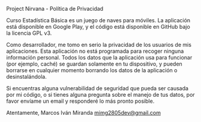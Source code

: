 Project Nirvana - Política de Privacidad

Curso Estadística Básica es un juego de naves para móviles. La aplicación está disponible en Google Play, y el código está disponible en GitHub bajo la licencia GPL v3.

Como desarrollador, me tomo en serio la privacidad de los usuarios de mis aplicaciones. Esta aplicación no está programada para recoger ninguna información personal. Todos los datos que la aplicación usa para funcionar (por ejemplo, caché) se guardan solamente en tu dispositivo, y pueden borrarse en cualquier momento borrando los datos de la aplicación o desinstalándola.

Si encuentras alguna vulnerabilidad de seguridad que pueda ser causada por mi código, o si tienes alguna pregunta sobre el manejo de tus datos, por favor envíame un email y responderé lo más pronto posible.

Atentamente, Marcos Iván Miranda mimg2805dev@gmail.com
